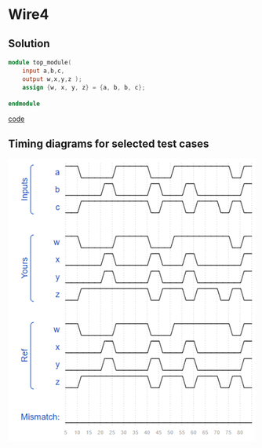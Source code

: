 # Wire4
## Solution
```Verilog
module top_module( 
    input a,b,c,
    output w,x,y,z );
    assign {w, x, y, z} = {a, b, b, c};

endmodule
```
[code](4.v)

## Timing diagrams for selected test cases
![result](https://github.com/Offliners/HDLBits-writeup/blob/main/Verilog%20Language/4/result.PNG)
